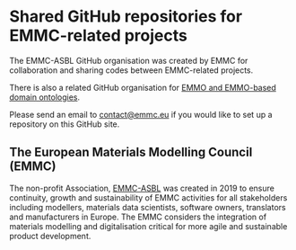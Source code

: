 Shared GitHub repositories for EMMC-related projects
====================================================
The EMMC-ASBL GitHub organisation was created by EMMC for
collaboration and sharing codes between EMMC-related projects.

There is also a related GitHub organisation for [EMMO and EMMO-based
domain ontologies].

Please send an email to contact@emmc.eu if you would like to set up a
repository on this GitHub site.


The European Materials Modelling Council (EMMC)
-----------------------------------------------
The non-profit Association, [EMMC-ASBL] was created in 2019 to
ensure continuity, growth and sustainability of EMMC activities for
all stakeholders including modellers, materials data scientists,
software owners, translators and manufacturers in Europe.  The EMMC
considers the integration of materials modelling and digitalisation
critical for more agile and sustainable product development.



[EMMC-ASBL]: https://emmc.eu/
[EMMO and EMMO-based domain ontologies]: https://github.com/emmo-repo
